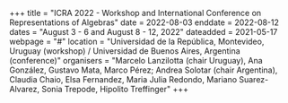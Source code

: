 +++
title = "ICRA 2022 - Workshop and International Conference on Representations of Algebras"
date = 2022-08-03
enddate = 2022-08-12
dates = "August 3 - 6 and August 8 - 12, 2022"
dateadded = 2021-05-17
webpage = "#"
location = "Universidad de la República, Montevideo, Uruguay (workshop) / Universidad de Buenos Aires, Argentina (conference)"
organisers = "Marcelo Lanzilotta (chair Uruguay), Ana González, Gustavo Mata, Marco Pérez; Andrea Solotar (chair Argentina), Claudia Chaio, Elsa Fernandez, Maria Julia Redondo, Mariano Suarez-Alvarez, Sonia Trepode, Hipolito Treffinger"
+++
